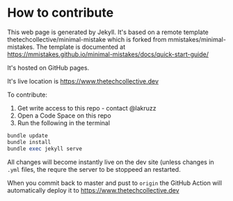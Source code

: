 # How to contribute

This web page is generated by Jekyll. It's based on a remote template thetechcollective/minimal-mistake which is forked from mmistakes/minimal-mistakes. The template is documented at <https://mmistakes.github.io/minimal-mistakes/docs/quick-start-guide/>

It's hosted on GitHub pages.

It's live location is <https://www.thetechcollective.dev>

To contribute:

1. Get write access to this repo - contact @lakruzz
2. Open a Code Space on this repo
3. Run the following in the terminal

```ruby
bundle update
bundle install
bundle exec jekyll serve
```

All changes will become instantly live on the dev site (unless changes in `.yml` files, the requre the server to be stoppeed an restarted.

When you commit back to master and pust to `origin` the GitHub Action will automatically deploy it to <https://www.thetechcollective.dev>
